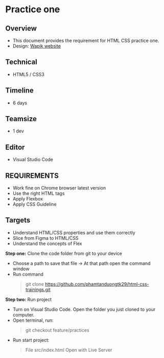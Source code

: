 # Practice one

## Overview

- This document provides the requirement for HTML CSS practice one.
- Design: [Wapik website](<https://www.figma.com/file/wbGygmA9cvs7BpAoRcagms/wapik-website-template-kamal-(Copy)?node-id=0%3A2>)

## Technical

- HTML5 / CSS3

## Timeline

- 6 days

## Teamsize

- 1 dev

## Editor

- Visual Studio Code

## REQUIREMENTS

- Work fine on Chrome browser latest version
- Use the right HTML tags
- Apply Flexbox
- Apply CSS Guideline

## Targets

- Understand HTML/CSS properties and use them correctly
- Slice from Figma to HTML/CSS
- Understand the concepts of Flex

**Step one:** Clone the code folder from git to your device

- Choose a path to save that file -> At that path open the command window
- Run command
  > git clone https://github.com/phamtanduongtk29/html-css-trainings.git

**Step two:** Run project

- Turn on Visual Studio Code. Open the folder you just cloned to your computer.
- Open terminal, run:
  > git checkout feature/practices
- Run start project:
  > File src/index.html Open with Live Server
